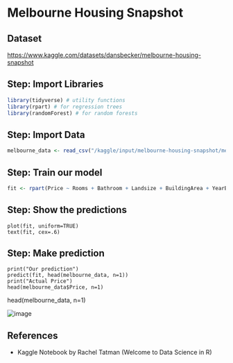 # Melbourne Housing Snapshot

## Dataset
https://www.kaggle.com/datasets/dansbecker/melbourne-housing-snapshot

## Step: Import Libraries
```R
library(tidyverse) # utility functions
library(rpart) # for regression trees
library(randomForest) # for random forests
```

## Step: Import Data
```R
melbourne_data <- read_csv("/kaggle/input/melbourne-housing-snapshot/melb_data.csv", show_col_types = FALSE)
```

## Step: Train our model
```R
fit <- rpart(Price ~ Rooms + Bathroom + Landsize + BuildingArea + YearBuilt + Lattitude + Longtitude, data = melbourne_data)
```

## Step: Show the predictions
```
plot(fit, uniform=TRUE)
text(fit, cex=.6)
```

## Step: Make prediction
```
print("Our prediction")
predict(fit, head(melbourne_data, n=1))
print("Actual Price")
head(melbourne_data$Price, n=1)
```

head(melbourne_data, n=1)

![image](https://github.com/hughiephan/DPL/assets/16631121/b8a7aadb-88cd-4fae-9ff4-5bba2d7bbab7)

## References
- Kaggle Notebook by Rachel Tatman (Welcome to Data Science in R)
